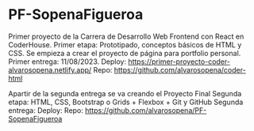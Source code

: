 # PF-SopenaFigueroa

<!-- PRIMERA ENTREGA -->
Primer proyecto de la Carrera de Desarrollo Web Frontend con React en CoderHouse. 
Primer etapa: Prototipado, conceptos básicos de HTML y CSS. Se empieza a crear el proyecto de página para portfolio personal. 
Primer entrega: 11/08/2023. 
Deploy: https://primer-proyecto-coder-alvarosopena.netlify.app/ 
Repo: https://github.com/alvarosopena/coder-html

<!-- SEGUNDA ENTREGA -->
Apartir de la segunda entrega se va creando el Proyecto Final 
Segunda etapa: HTML, CSS, Bootstrap o Grids + Flexbox + Git y GitHub
Segunda entrega:
Deploy:
Repo: https://github.com/alvarosopena/PF-SopenaFigueroa